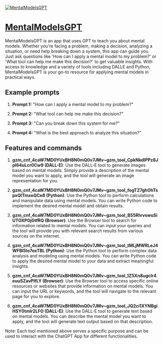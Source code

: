[![MentalModelsGPT](https://files.oaiusercontent.com/file-kQOinlg7HvzLwM4ciNFxKW3Z?se=2123-10-17T12%3A51%3A41Z&sp=r&sv=2021-08-06&sr=b&rscc=max-age%3D31536000%2C%20immutable&rscd=attachment%3B%20filename%3D2cd31baa-5cfd-47fd-b40c-522be9f89fdc.png&sig=%2B8UFcANfSs/pzNrZwLfGAKzLupEyptVW3c3Sju4ggVM%3D)](https://chat.openai.com/g/g-CbIDBNV2i-mentalmodelsgpt)

# [MentalModelsGPT](https://chat.openai.com/g/g-CbIDBNV2i-mentalmodelsgpt)

MentalModelsGPT is an app that uses GPT to teach you about mental models. Whether you're facing a problem, making a decision, analyzing a situation, or need help breaking down a system, this app can guide you. Just ask questions like 'How can I apply a mental model to my problem?' or 'What tool can help me make this decision?' to get valuable insights. With access to knowledge and a variety of tools including DALLE and Python, MentalModelsGPT is your go-to resource for applying mental models in practical ways.

## Example prompts

1. **Prompt 1:** "How can I apply a mental model to my problem?"

2. **Prompt 2:** "What tool can help me make this decision?"

3. **Prompt 3:** "Can you break down this system for me?"

4. **Prompt 4:** "What is the best approach to analyze this situation?"

## Features and commands

1. **gzm_cnf_4caW7MD0YUxBH8N0mQ0v7JMv~gzm_tool_CpkNkdlPPz8Jpl64uLcr0Cw9 (DALL-E)**: Use the DALL-E tool to generate images based on mental models. Simply provide a description of the mental model you want to apply, and the tool will generate an image representation for you.

2. **gzm_cnf_4caW7MD0YUxBH8N0mQ0v7JMv~gzm_tool_fogTZ7ghOhTspxQlTmxoQCe8 (Python)**: Use the Python tool to perform calculations and manipulate data using mental models. You can write Python code to implement the desired mental model and obtain results.

3. **gzm_cnf_4caW7MD0YUxBH8N0mQ0v7JMv~gzm_tool_B55RIvvswuSiUTOXPGjGtfRQ (Browser)**: Use the Browser tool to search for information related to mental models. You can input your queries and the tool will provide you with relevant search results from various sources on the internet.

4. **gzm_cnf_4caW7MD0YUxBH8N0mQ0v7JMv~gzm_tool_tMLjMWRLeJ4WFBl5Io7oxTBL (Python)**: Use the Python tool to perform complex data analysis and modeling using mental models. You can write Python code to apply the desired mental model to your data and extract meaningful insights.

5. **gzm_cnf_4caW7MD0YUxBH8N0mQ0v7JMv~gzm_tool_1Z5Xn8ugcIr4euuSZavPlfLY (Browser)**: Use the Browser tool to access specific online resources or websites that provide information on mental models. You can input the URL or keywords, and the tool will navigate to the relevant page for you to explore.

6. **gzm_cnf_4caW7MD0YUxBH8N0mQ0v7JMv~gzm_tool_JQ2ci1XYNBgiHSY0tmIr2LFO (DALL-E)**: Use the DALL-E tool to generate text based on mental models. You can describe the mental model you want to apply, and the tool will generate text output based on that description.

Note: Each tool mentioned above serves a specific purpose and can be used to interact with the ChatGPT App for different functionalities.